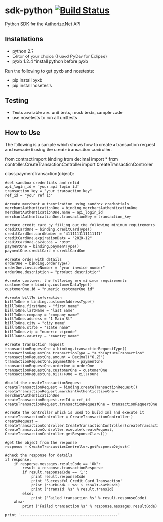 # sdk-python    [![Build Status](https://magnum.travis-ci.com/egodolja/sdk-python.svg?token=9z5hnp59uHpbBpKa445s&branch=master)](https://magnum.travis-ci.com/egodolja/sdk-python)
Python SDK for the Authorize.Net API

Installations
--------------------------------------
- python 2.7
- Editor of your choice (I used PyDev for Eclipse)
- pyxb 1.2.4
 *install python before pyxb 

Run the following to get pyxb and nosetests:
- pip install pyxb
- pip install nosetests

Testing
--------------------------------------
- Tests available are: unit tests, mock tests, sample code
- use nosetests to run all unittests 

How to Use
--------------------------------------
The following is a sample which shows how to create a transaction request 
and execute it using the create transaction controller.

from contract import binding
from decimal import *
from controller.CreateTransactionController import CreateTransactionController

class paymentTransaction(object):
	
	#set sandbox credentials and refid
	api_login_id = "your api login id"
	transaction_key = "your transaction key"
	ref_id = "your ref id"
	
	#create merchant authentication using sandbox credentials
	merchantAuthenticationOne = binding.merchantAuthenticationOne
	merchantAuthenticationOne.name = api_login_id
	merchantAuthenticationOne.transactionKey = transaction_key

	#create credit card by filling out the following minimum requirements
	creditCardOne = binding.creditCardType()
	creditCardOne.cardNumber = "4111111111111111"
	creditCardOne.expirationDate = "2020-12"
	creditCardOne.cardCode = "999"
	paymentOne = binding.paymentType()
	paymentOne.creditCard = creditCardOne

	#create order with details
	orderOne = binding.orderType()
	orderOne.invoiceNumber = "your invoice number"
	orderOne.description = "product description"

	#create customer; the following are minimum requirements
	customerOne = binding.customerDataType()
	customerOne.id = "numeric customerOne id"

	#create billTo information
	billToOne = binding.customerAddressType()
	billToOne.firstName = "first name"
	billToOne.lastName = "last name"
	billToOne.company = "company name"
	billToOne.address = "1 Main St"
	billToOne.city = "city name"
	billToOne.state = "state name"
	billToOne.zip = "numeric zipcode"
	billToOne.country = "country name"

	#create transaction request 
	transactionRequestOne = binding.transactionRequestType()
	transactionRequestOne.transactionType = "authCaptureTransaction"
	transactionRequestOne.amount = Decimal("6.25")
	transactionRequestOne.paymentOne = paymentOne
	transactionRequestOne.orderOne = orderOne
	transactionRequestOne.customerOne = customerOne
	transactionRequestOne.billToOne = billToOne

	#build the createTransactionRequest 
	createTransactionRequest = binding.createTransactionRequest()
	createTransactionRequest.merchantAuthenticationOne = merchantAuthenticationOne
	createTransactionRequest.refId = ref_id
	createTransactionRequest.transactionRequestOne = transactionRequestOne

	#create the controller which is used to build xml and execute it
	createTransactionController = CreateTransactionController()
	createRequest = CreateTransactionController.CreateTransactionController(createTransactionRequest)
	CreateTransactionController.execute(createRequest, CreateTransactionController.getResponseClass())

	#get the object from the response
	response = CreateTransactionController.getResponseObject()

	#check the response for details
	if response:
		if response.messages.resultCode == 'OK':
			result = response.transactionResponse
			if result.responseCode == '1':
				print result.responseCode
				print 'Successful Credit Card Transaction'
				print ('authCode : %s' % result.authCode)
				print ('transId: %s' % result.transId)
			else:
				print ('Failed transaction %s' % result.responseCode)
		else:
			print ('Failed transaction %s' % response.messages.resultCode)

	print '---------------------------------------------'

